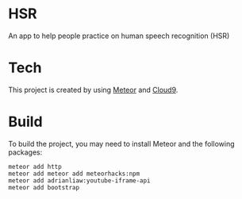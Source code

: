# HSR
An app to help people practice on human speech recognition (HSR)

# Tech
This project is created by using [Meteor](https://www.meteor.com/) and [Cloud9](https://c9.io).

# Build
To build the project, you may need to install Meteor and the following packages:
```
meteor add http
meteor add meteor add meteorhacks:npm
meteor add adrianliaw:youtube-iframe-api
meteor add bootstrap
```
